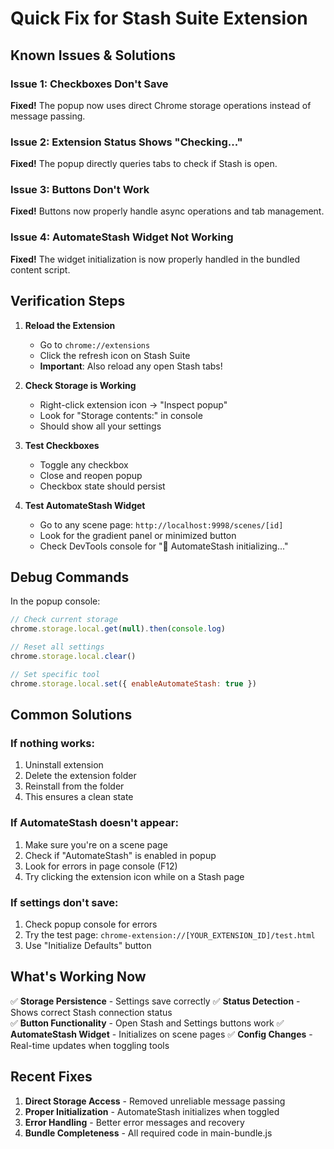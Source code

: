 # Quick Fix for Stash Suite Extension

## Known Issues & Solutions

### Issue 1: Checkboxes Don't Save
**Fixed!** The popup now uses direct Chrome storage operations instead of message passing.

### Issue 2: Extension Status Shows "Checking..."
**Fixed!** The popup directly queries tabs to check if Stash is open.

### Issue 3: Buttons Don't Work
**Fixed!** Buttons now properly handle async operations and tab management.

### Issue 4: AutomateStash Widget Not Working
**Fixed!** The widget initialization is now properly handled in the bundled content script.

## Verification Steps

1. **Reload the Extension**
   - Go to `chrome://extensions`
   - Click the refresh icon on Stash Suite
   - **Important**: Also reload any open Stash tabs!

2. **Check Storage is Working**
   - Right-click extension icon → "Inspect popup"
   - Look for "Storage contents:" in console
   - Should show all your settings

3. **Test Checkboxes**
   - Toggle any checkbox
   - Close and reopen popup
   - Checkbox state should persist

4. **Test AutomateStash Widget**
   - Go to any scene page: `http://localhost:9998/scenes/[id]`
   - Look for the gradient panel or minimized button
   - Check DevTools console for "🚀 AutomateStash initializing..."

## Debug Commands

In the popup console:
```javascript
// Check current storage
chrome.storage.local.get(null).then(console.log)

// Reset all settings
chrome.storage.local.clear()

// Set specific tool
chrome.storage.local.set({ enableAutomateStash: true })
```

## Common Solutions

### If nothing works:
1. Uninstall extension
2. Delete the extension folder
3. Reinstall from the folder
4. This ensures a clean state

### If AutomateStash doesn't appear:
1. Make sure you're on a scene page
2. Check if "AutomateStash" is enabled in popup
3. Look for errors in page console (F12)
4. Try clicking the extension icon while on a Stash page

### If settings don't save:
1. Check popup console for errors
2. Try the test page: `chrome-extension://[YOUR_EXTENSION_ID]/test.html`
3. Use "Initialize Defaults" button

## What's Working Now

✅ **Storage Persistence** - Settings save correctly
✅ **Status Detection** - Shows correct Stash connection status  
✅ **Button Functionality** - Open Stash and Settings buttons work
✅ **AutomateStash Widget** - Initializes on scene pages
✅ **Config Changes** - Real-time updates when toggling tools

## Recent Fixes

1. **Direct Storage Access** - Removed unreliable message passing
2. **Proper Initialization** - AutomateStash initializes when toggled
3. **Error Handling** - Better error messages and recovery
4. **Bundle Completeness** - All required code in main-bundle.js